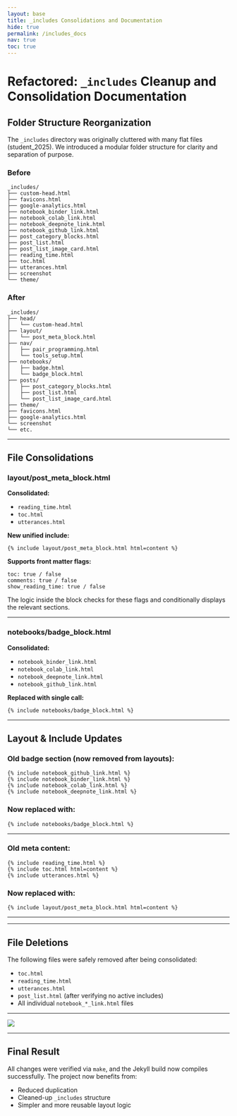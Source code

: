 ```yaml
---
layout: base
title: _includes Consolidations and Documentation
hide: true
permalink: /includes_docs
nav: true
toc: true
---
```


# Refactored: `_includes` Cleanup and Consolidation Documentation

## Folder Structure Reorganization

The `_includes` directory was originally cluttered with many flat files (student_2025). We introduced a modular folder structure for clarity and separation of purpose.

### Before

```
_includes/
├── custom-head.html
├── favicons.html
├── google-analytics.html
├── notebook_binder_link.html
├── notebook_colab_link.html
├── notebook_deepnote_link.html
├── notebook_github_link.html
├── post_category_blocks.html
├── post_list.html
├── post_list_image_card.html
├── reading_time.html
├── toc.html
├── utterances.html
├── screenshot
└── theme/
```

### After

```
_includes/
├── head/
│   └── custom-head.html
├── layout/
│   └── post_meta_block.html
├── nav/
│   ├── pair_programming.html
│   └── tools_setup.html
├── notebooks/
│   ├── badge.html
│   └── badge_block.html
├── posts/
│   ├── post_category_blocks.html
│   ├── post_list.html
│   └── post_list_image_card.html
├── theme/
├── favicons.html
├── google-analytics.html
└── screenshot
└── etc.
```

---

## File Consolidations

### layout/post_meta_block.html

**Consolidated:**
- `reading_time.html`
- `toc.html`
- `utterances.html`

**New unified include:**

```liquid
{% include layout/post_meta_block.html html=content %}
```

**Supports front matter flags:**
```liquid
toc: true / false
comments: true / false
show_reading_time: true / false
```

The logic inside the block checks for these flags and conditionally displays the relevant sections.

---

### notebooks/badge_block.html

**Consolidated:**
- `notebook_binder_link.html`
- `notebook_colab_link.html`
- `notebook_deepnote_link.html`
- `notebook_github_link.html`

**Replaced with single call:**
```liquid
{% include notebooks/badge_block.html %}
```

---

## Layout & Include Updates

### Old badge section (now removed from layouts):
```liquid
{% include notebook_github_link.html %}
{% include notebook_binder_link.html %}
{% include notebook_colab_link.html %}
{% include notebook_deepnote_link.html %}
```

### Now replaced with:
```liquid
{% include notebooks/badge_block.html %}
```

---

### Old meta content:
```liquid
{% include reading_time.html %}
{% include toc.html html=content %}
{% include utterances.html %}
```

### Now replaced with:
```liquid
{% include layout/post_meta_block.html html=content %}
```
---

---

## File Deletions

The following files were safely removed after being consolidated:

- `toc.html`
- `reading_time.html`
- `utterances.html`
- `post_list.html` (after verifying no active includes)
- All individual `notebook_*_link.html` files

---

<img src="{{site.baseurl}}/images/layout-post.drawio.svg">

---

## Final Result

All changes were verified via `make`, and the Jekyll build now compiles successfully. The project now benefits from:

- Reduced duplication
- Cleaned-up `_includes` structure
- Simpler and more reusable layout logic